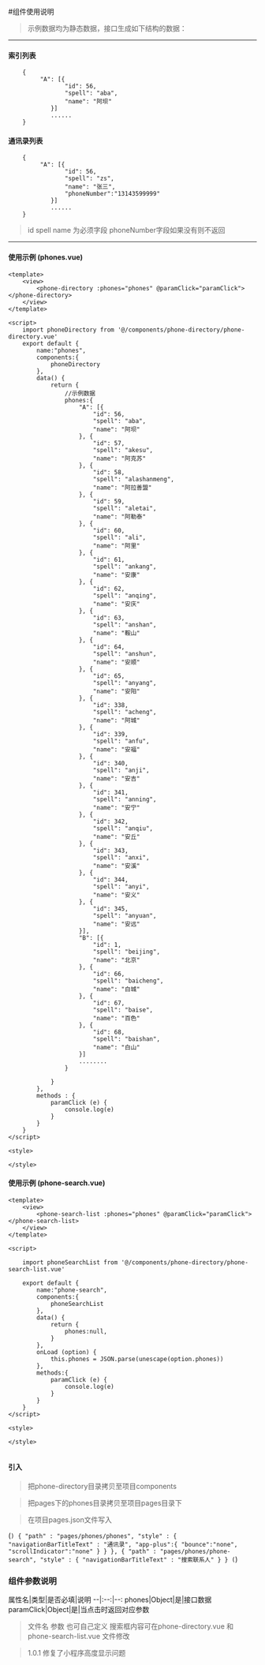 #组件使用说明

>示例数据均为静态数据，接口生成如下结构的数据：

---
#### 索引列表
```
    {
         "A": [{
                "id": 56,
                "spell": "aba",
                "name": "阿坝"
		    }]
			......
    }
```

#### 通讯录列表
```
    {
         "A": [{
                "id": 56,
                "spell": "zs",
                "name": "张三",
                "phoneNumber":"13143599999"
		    }]
			......
    }
```

> id spell name 为必须字段  phoneNumber字段如果没有则不返回


---

#### 使用示例 (phones.vue)

```
<template>
	<view>
		<phone-directory :phones="phones" @paramClick="paramClick"></phone-directory>
	</view>
</template>

<script>
	import phoneDirectory from '@/components/phone-directory/phone-directory.vue'
	export default {
		name:"phones",
		components:{
			phoneDirectory
		},
		data() {
			return {
				//示例数据
				phones:{
					"A": [{
						"id": 56,
						"spell": "aba",
						"name": "阿坝"
					}, {
						"id": 57,
						"spell": "akesu",
						"name": "阿克苏"
					}, {
						"id": 58,
						"spell": "alashanmeng",
						"name": "阿拉善盟"
					}, {
						"id": 59,
						"spell": "aletai",
						"name": "阿勒泰"
					}, {
						"id": 60,
						"spell": "ali",
						"name": "阿里"
					}, {
						"id": 61,
						"spell": "ankang",
						"name": "安康"
					}, {
						"id": 62,
						"spell": "anqing",
						"name": "安庆"
					}, {
						"id": 63,
						"spell": "anshan",
						"name": "鞍山"
					}, {
						"id": 64,
						"spell": "anshun",
						"name": "安顺"
					}, {
						"id": 65,
						"spell": "anyang",
						"name": "安阳"
					}, {
						"id": 338,
						"spell": "acheng",
						"name": "阿城"
					}, {
						"id": 339,
						"spell": "anfu",
						"name": "安福"
					}, {
						"id": 340,
						"spell": "anji",
						"name": "安吉"
					}, {
						"id": 341,
						"spell": "anning",
						"name": "安宁"
					}, {
						"id": 342,
						"spell": "anqiu",
						"name": "安丘"
					}, {
						"id": 343,
						"spell": "anxi",
						"name": "安溪"
					}, {
						"id": 344,
						"spell": "anyi",
						"name": "安义"
					}, {
						"id": 345,
						"spell": "anyuan",
						"name": "安远"
					}],
					"B": [{
						"id": 1,
						"spell": "beijing",
						"name": "北京"
					}, {
						"id": 66,
						"spell": "baicheng",
						"name": "白城"
					}, {
						"id": 67,
						"spell": "baise",
						"name": "百色"
					}, {
						"id": 68,
						"spell": "baishan",
						"name": "白山"
                    }]
                    ........
				}
			
			}
		},
		methods : {
			paramClick (e) {
				console.log(e)
			}
		}
	}
</script>

<style>

</style>

```

#### 使用示例 (phone-search.vue)

```
<template>
	<view>
		<phone-search-list :phones="phones" @paramClick="paramClick"></phone-search-list>
	</view>		
</template>

<script>
	
	import phoneSearchList from '@/components/phone-directory/phone-search-list.vue'
	
	export default {
		name:"phone-search",
		components:{
			phoneSearchList
		},
		data() {
			return {
				phones:null,
			}
		},
		onLoad (option) {
			this.phones = JSON.parse(unescape(option.phones))
		},
		methods:{
			paramClick (e) {
				console.log(e)
			}
		}
	}
</script>

<style>
	
</style>


```

#### 引入

>把phone-directory目录拷贝至项目components

>把pages下的phones目录拷贝至项目pages目录下

>在项目pages.json文件写入

(```)
    {
        "path" : "pages/phones/phones",
        "style" : {
            "navigationBarTitleText" : "通讯录",
            "app-plus":{
                "bounce":"none",
                "scrollIndicator":"none"
            }
        }
    },
    {
        "path" : "pages/phones/phone-search",
        "style" : {
            "navigationBarTitleText" : "搜索联系人"
        }
    }
(```)

### 组件参数说明

属性名|类型|是否必填|说明
--|:--:|--:
phones|Object|是|接口数据
paramClick|Object|是|当点击时返回对应参数

>文件名 参数 也可自己定义 搜索框内容可在phone-directory.vue 和phone-search-list.vue  文件修改

>1.0.1 修复了小程序高度显示问题